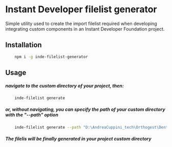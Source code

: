 # Instant Developer filelist generator


Simple utility used to create the import filelist required when developing integrating custom components in an Instant Developer Foundation project.



## Installation

```bash
    npm i -g inde-filelist-generator
```


## Usage

##### navigate to the custom directory of your project, then:
```bash
    inde-filelist generate
```

##### or, without navigating, you can specify the path of your custom directory with the "--path" option

```bash
    inde-filelist generate --path "D:\AndreaCuppini_tech\Orthogest\Dental Chart\Dental Chart Inde\custom"
```
##### The filelis will be finally generated in your project custom directory

